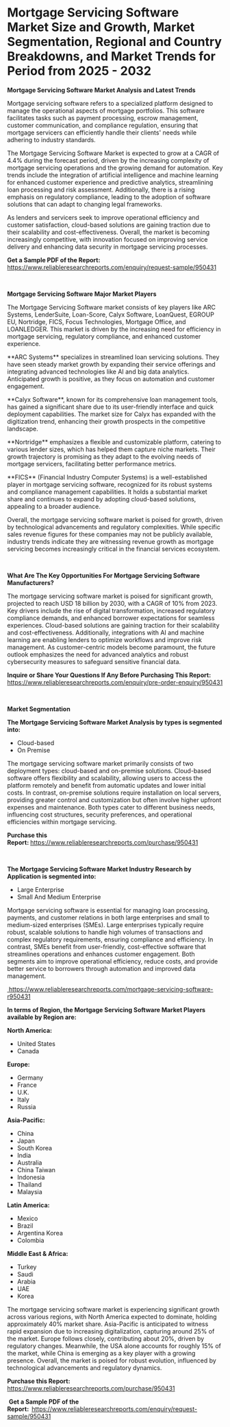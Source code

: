 <p><h1>Mortgage Servicing Software Market Size and Growth, Market Segmentation, Regional and Country Breakdowns, and Market Trends for Period from 2025 -  2032</h1></p><p><strong>Mortgage Servicing Software Market Analysis and Latest Trends</strong></p>
<p><p>Mortgage servicing software refers to a specialized platform designed to manage the operational aspects of mortgage portfolios. This software facilitates tasks such as payment processing, escrow management, customer communication, and compliance regulation, ensuring that mortgage servicers can efficiently handle their clients' needs while adhering to industry standards.</p><p>The Mortgage Servicing Software Market is expected to grow at a CAGR of 4.4% during the forecast period, driven by the increasing complexity of mortgage servicing operations and the growing demand for automation. Key trends include the integration of artificial intelligence and machine learning for enhanced customer experience and predictive analytics, streamlining loan processing and risk assessment. Additionally, there is a rising emphasis on regulatory compliance, leading to the adoption of software solutions that can adapt to changing legal frameworks. </p><p>As lenders and servicers seek to improve operational efficiency and customer satisfaction, cloud-based solutions are gaining traction due to their scalability and cost-effectiveness. Overall, the market is becoming increasingly competitive, with innovation focused on improving service delivery and enhancing data security in mortgage servicing processes.</p></p>
<p><strong>Get a Sample PDF of the Report:&nbsp;</strong> <a href="https://www.reliableresearchreports.com/enquiry/request-sample/950431?utm_campaign=2283&utm_medium=2&utm_source=Github&utm_content=ia&utm_term=17042025&utm_id=mortgage-servicing-software">https://www.reliableresearchreports.com/enquiry/request-sample/950431</a></p>
<p>&nbsp;</p>
<p><strong>Mortgage Servicing Software Major Market Players</strong></p>
<p><p>The Mortgage Servicing Software market consists of key players like ARC Systems, LenderSuite, Loan-Score, Calyx Software, LoanQuest, EGROUP EU, Nortridge, FICS, Focus Technologies, Mortgage Office, and LOANLEDGER. This market is driven by the increasing need for efficiency in mortgage servicing, regulatory compliance, and enhanced customer experience.</p><p>**ARC Systems** specializes in streamlined loan servicing solutions. They have seen steady market growth by expanding their service offerings and integrating advanced technologies like AI and big data analytics. Anticipated growth is positive, as they focus on automation and customer engagement.</p><p>**Calyx Software**, known for its comprehensive loan management tools, has gained a significant share due to its user-friendly interface and quick deployment capabilities. The market size for Calyx has expanded with the digitization trend, enhancing their growth prospects in the competitive landscape.</p><p>**Nortridge** emphasizes a flexible and customizable platform, catering to various lender sizes, which has helped them capture niche markets. Their growth trajectory is promising as they adapt to the evolving needs of mortgage servicers, facilitating better performance metrics.</p><p>**FICS** (Financial Industry Computer Systems) is a well-established player in mortgage servicing software, recognized for its robust systems and compliance management capabilities. It holds a substantial market share and continues to expand by adopting cloud-based solutions, appealing to a broader audience.</p><p>Overall, the mortgage servicing software market is poised for growth, driven by technological advancements and regulatory complexities. While specific sales revenue figures for these companies may not be publicly available, industry trends indicate they are witnessing revenue growth as mortgage servicing becomes increasingly critical in the financial services ecosystem.</p></p>
<p>&nbsp;</p>
<p><strong>What Are The Key Opportunities For Mortgage Servicing Software Manufacturers?</strong></p>
<p><p>The mortgage servicing software market is poised for significant growth, projected to reach USD 18 billion by 2030, with a CAGR of 10% from 2023. Key drivers include the rise of digital transformation, increased regulatory compliance demands, and enhanced borrower expectations for seamless experiences. Cloud-based solutions are gaining traction for their scalability and cost-effectiveness. Additionally, integrations with AI and machine learning are enabling lenders to optimize workflows and improve risk management. As customer-centric models become paramount, the future outlook emphasizes the need for advanced analytics and robust cybersecurity measures to safeguard sensitive financial data.</p></p>
<p><strong>Inquire or Share Your Questions If Any Before Purchasing This Report:</strong> <a href="https://www.reliableresearchreports.com/enquiry/pre-order-enquiry/950431?utm_campaign=2283&utm_medium=2&utm_source=Github&utm_content=ia&utm_term=17042025&utm_id=mortgage-servicing-software">https://www.reliableresearchreports.com/enquiry/pre-order-enquiry/950431</a></p>
<p>&nbsp;</p>
<p><strong>Market Segmentation</strong></p>
<p><strong>The Mortgage Servicing Software Market Analysis by types is segmented into:</strong></p>
<p><ul><li>Cloud-based</li><li>On Premise</li></ul></p>
<p><p>The mortgage servicing software market primarily consists of two deployment types: cloud-based and on-premise solutions. Cloud-based software offers flexibility and scalability, allowing users to access the platform remotely and benefit from automatic updates and lower initial costs. In contrast, on-premise solutions require installation on local servers, providing greater control and customization but often involve higher upfront expenses and maintenance. Both types cater to different business needs, influencing cost structures, security preferences, and operational efficiencies within mortgage servicing.</p></p>
<p><strong>Purchase this Report:&nbsp;</strong><a href="https://www.reliableresearchreports.com/purchase/950431?utm_campaign=2283&utm_medium=2&utm_source=Github&utm_content=ia&utm_term=17042025&utm_id=mortgage-servicing-software">https://www.reliableresearchreports.com/purchase/950431</a></p>
<p>&nbsp;</p>
<p><strong>The Mortgage Servicing Software Market Industry Research by Application is segmented into:</strong></p>
<p><ul><li>Large Enterprise</li><li>Small And Medium Enterprise</li></ul></p>
<p><p>Mortgage servicing software is essential for managing loan processing, payments, and customer relations in both large enterprises and small to medium-sized enterprises (SMEs). Large enterprises typically require robust, scalable solutions to handle high volumes of transactions and complex regulatory requirements, ensuring compliance and efficiency. In contrast, SMEs benefit from user-friendly, cost-effective software that streamlines operations and enhances customer engagement. Both segments aim to improve operational efficiency, reduce costs, and provide better service to borrowers through automation and improved data management.</p></p>
<p><a href="https://www.reliableresearchreports.com/mortgage-servicing-software-r950431?utm_campaign=2283&utm_medium=2&utm_source=Github&utm_content=ia&utm_term=17042025&utm_id=mortgage-servicing-software">&nbsp;https://www.reliableresearchreports.com/mortgage-servicing-software-r950431</a></p>
<p><strong>In terms of Region, the Mortgage Servicing Software Market Players available by Region are:</strong></p>
<p>
    <p> <strong> North America: </strong>
        <ul>
            <li>United States</li>
            <li>Canada</li>
        </ul>
        </p> 
    <p> <strong> Europe: </strong>
        <ul>
            <li>Germany</li>
            <li>France</li>
            <li>U.K.</li>
            <li>Italy</li>
            <li>Russia</li>
        </ul>
        </p> 
    <p> <strong> Asia-Pacific: </strong>
        <ul>
            <li>China</li>
            <li>Japan</li>
            <li>South Korea</li>
            <li>India</li>
            <li>Australia</li>
            <li>China Taiwan</li>
            <li>Indonesia</li>
            <li>Thailand</li>
            <li>Malaysia</li>
        </ul>
        </p> 
    <p> <strong> Latin America: </strong>
        <ul>
            <li>Mexico</li>
            <li>Brazil</li>
            <li>Argentina Korea</li>
            <li>Colombia</li>
        </ul>
        </p> 
    <p> <strong> Middle East & Africa: </strong>
        <ul>
            <li>Turkey</li>
            <li>Saudi</li>
            <li>Arabia</li>
            <li>UAE</li>
            <li>Korea</li>
        </ul>
    </p>
    </p>
<p><p>The mortgage servicing software market is experiencing significant growth across various regions, with North America expected to dominate, holding approximately 40% market share. Asia-Pacific is anticipated to witness rapid expansion due to increasing digitalization, capturing around 25% of the market. Europe follows closely, contributing about 20%, driven by regulatory changes. Meanwhile, the USA alone accounts for roughly 15% of the market, while China is emerging as a key player with a growing presence. Overall, the market is poised for robust evolution, influenced by technological advancements and regulatory dynamics.</p></p>
<p><strong>Purchase this Report: </strong><a href="https://www.reliableresearchreports.com/purchase/950431?utm_campaign=2283&utm_medium=2&utm_source=Github&utm_content=ia&utm_term=17042025&utm_id=mortgage-servicing-software">https://www.reliableresearchreports.com/purchase/950431</a></p>
<p>&nbsp;<strong>Get a Sample PDF of the Report:&nbsp;&nbsp;</strong><a href="https://www.reliableresearchreports.com/enquiry/request-sample/950431?utm_campaign=2283&utm_medium=2&utm_source=Github&utm_content=ia&utm_term=17042025&utm_id=mortgage-servicing-software">https://www.reliableresearchreports.com/enquiry/request-sample/950431</a></p>
<p><strong></strong></p>
<p><p></p><p></p><p></p></p>